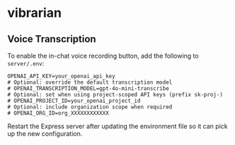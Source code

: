 # vibrarian

## Voice Transcription

To enable the in-chat voice recording button, add the following to `server/.env`:

```
OPENAI_API_KEY=your_openai_api_key
# Optional: override the default transcription model
# OPENAI_TRANSCRIPTION_MODEL=gpt-4o-mini-transcribe
# Optional: set when using project-scoped API keys (prefix sk-proj-)
# OPENAI_PROJECT_ID=your_openai_project_id
# Optional: include organization scope when required
# OPENAI_ORG_ID=org_XXXXXXXXXXXX
```

Restart the Express server after updating the environment file so it can pick up the new configuration.
